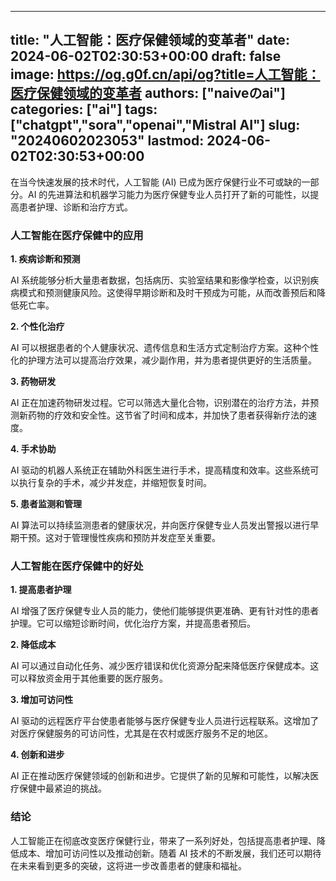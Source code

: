 
---
title: "人工智能：医疗保健领域的变革者"
date: 2024-06-02T02:30:53+00:00
draft: false
image: https://og.g0f.cn/api/og?title=人工智能：医疗保健领域的变革者
authors: ["naiveのai"]
categories: ["ai"]
tags: ["chatgpt","sora","openai","Mistral AI"]
slug: "20240602023053"
lastmod: 2024-06-02T02:30:53+00:00
---
在当今快速发展的技术时代，人工智能 (AI) 已成为医疗保健行业不可或缺的一部分。AI 的先进算法和机器学习能力为医疗保健专业人员打开了新的可能性，以提高患者护理、诊断和治疗方式。

### 人工智能在医疗保健中的应用

**1. 疾病诊断和预测**

AI 系统能够分析大量患者数据，包括病历、实验室结果和影像学检查，以识别疾病模式和预测健康风险。这使得早期诊断和及时干预成为可能，从而改善预后和降低死亡率。

**2. 个性化治疗**

AI 可以根据患者的个人健康状况、遗传信息和生活方式定制治疗方案。这种个性化的护理方法可以提高治疗效果，减少副作用，并为患者提供更好的生活质量。

**3. 药物研发**

AI 正在加速药物研发过程。它可以筛选大量化合物，识别潜在的治疗方法，并预测新药物的疗效和安全性。这节省了时间和成本，并加快了患者获得新疗法的速度。

**4. 手术协助**

AI 驱动的机器人系统正在辅助外科医生进行手术，提高精度和效率。这些系统可以执行复杂的手术，减少并发症，并缩短恢复时间。

**5. 患者监测和管理**

AI 算法可以持续监测患者的健康状况，并向医疗保健专业人员发出警报以进行早期干预。这对于管理慢性疾病和预防并发症至关重要。

### 人工智能在医疗保健中的好处

**1. 提高患者护理**

AI 增强了医疗保健专业人员的能力，使他们能够提供更准确、更有针对性的患者护理。它可以缩短诊断时间，优化治疗方案，并提高患者预后。

**2. 降低成本**

AI 可以通过自动化任务、减少医疗错误和优化资源分配来降低医疗保健成本。这可以释放资金用于其他重要的医疗服务。

**3. 增加可访问性**

AI 驱动的远程医疗平台使患者能够与医疗保健专业人员进行远程联系。这增加了对医疗保健服务的可访问性，尤其是在农村或医疗服务不足的地区。

**4. 创新和进步**

AI 正在推动医疗保健领域的创新和进步。它提供了新的见解和可能性，以解决医疗保健中最紧迫的挑战。

### 结论

人工智能正在彻底改变医疗保健行业，带来了一系列好处，包括提高患者护理、降低成本、增加可访问性以及推动创新。随着 AI 技术的不断发展，我们还可以期待在未来看到更多的突破，这将进一步改善患者的健康和福祉。